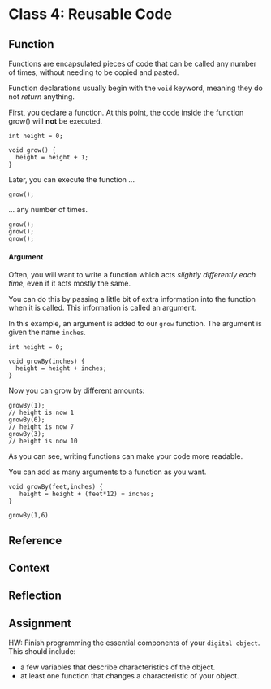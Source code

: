 # Class 4: Reusable Code



## Function

Functions are encapsulated pieces of code that can be called any number of times, without needing to be copied and pasted.

Function declarations usually begin with the `void` keyword, meaning they do not *return* anything.

First, you declare a function. At this point, the code inside the function grow() will **not** be executed.

```
int height = 0;

void grow() {
  height = height + 1;
}
```

Later, you can execute the function ...

```
grow();
```

... any number of times.

```
grow();
grow();
grow();
```

#### Argument

Often, you will want to write a function which acts *slightly differently each time*, even if it acts mostly the same.

You can do this by passing a little bit of extra information into the function when it is called. This information is called an argument.

In this example, an argument is added to our `grow` function. The argument is given the name `inches`.

```
int height = 0;

void growBy(inches) {
  height = height + inches;
}
```

Now you can grow by different amounts:

```
growBy(1);
// height is now 1
growBy(6);
// height is now 7
growBy(3);
// height is now 10
```

As you can see, writing functions can make your code more readable.

You can add as many arguments to a function as you want.

```
void growBy(feet,inches) {
   height = height + (feet*12) + inches;
}

growBy(1,6)
```

## Reference


## Context


## Reflection


## Assignment

HW: Finish programming the essential components of your `digital object`. This should include:

- a few variables that describe characteristics of the object.
- at least one function that changes a characteristic of your object.



	